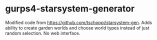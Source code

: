 # gurps4-starsystem-generator

Modified code from https://github.com/tschoppi/starsystem-gen. Adds ability to create garden worlds and choose world types instead of just random selection. No web interface.
